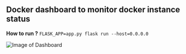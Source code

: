 ## Docker dashboard to monitor docker instance status

**How to run ?**
`FLASK_APP=app.py flask run --host=0.0.0.0`

![Image of Dashboard](https://cdn1.imggmi.com/uploads/2019/2/18/b0a0bb039f5683fbe2e3de087d27fef6-full.png)
